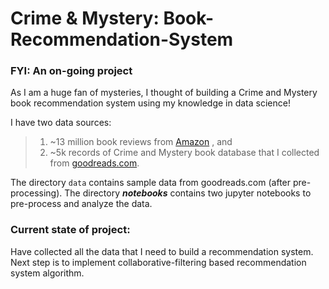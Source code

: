 # Crime & Mystery: Book-Recommendation-System

### FYI: An on-going project

As I am a huge fan of mysteries, I thought of building a Crime and Mystery book recommendation system using my knowledge in data science!

I have two data sources: 
 > 1) ~13 million book reviews from [Amazon](https://snap.stanford.edu/data/web-Amazon.html) , and 
 > 2) ~5k records of Crime and Mystery book database that I collected from [goodreads.com](https://www.goodreads.com/list/show/11.Best_Crime_Mystery_Books).


The directory `data` contains sample data from goodreads.com (after pre-processing). The directory _**notebooks**_ contains two jupyter 
notebooks to pre-process and analyze the data. 

### Current state of project: 
Have collected all the data that I need to build a recommendation system.  Next step is to implement collaborative-filtering 
based recommendation system algorithm. 

